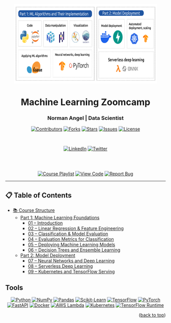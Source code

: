 <a id="readme-top"></a>

<div align="center">
  <img src="ml_zoomcamp_overview_horizontal_2025.png" alt="ML Zoomcamp Tech Stack" width="450" height="250">

  # Machine Learning Zoomcamp

  ### Norman Angel | Data Scientist 

  [![Contributors][contributors-shield]][contributors-url]
  [![Forks][forks-shield]][forks-url]
  [![Stars][stars-shield]][stars-url]
  [![Issues][issues-shield]][issues-url]
  [![License][license-shield]][license-url]

  <br>

  [![LinkedIn][linkedin-shield]][linkedin-url]
  [![Twitter][twitter-shield]][twitter-url]

  <br><br>

  [<img src="https://img.shields.io/badge/Course_Playlist-FF0000?style=for-the-badge&logo=youtube&logoColor=white" alt="Course Playlist" />](https://www.youtube.com/watch?v=Crm_5n4mvmg&list=PL3MmuxUbc_hIhxl5Ji8t4O6lPAOpHaCLR&index=4)
  [<img src="https://img.shields.io/badge/View_Code-181717?style=for-the-badge&logo=github&logoColor=white" alt="View Code" />](https://github.com/anormanangel/Machine-Learning-Zoomcamp)
  [<img src="https://img.shields.io/badge/Report_Bug-F44336?style=for-the-badge&logo=bug&logoColor=white" alt="Report Bug" />](https://github.com/anormanangel/Machine-Learning-Zoomcamp/issues) 
</div>

---

<!-- MARKDOWN LINKS & IMAGES -->
[contributors-shield]: https://img.shields.io/github/contributors/anormanangel/Machine-Learning-Zoomcamp.svg?style=for-the-badge
[contributors-url]: https://github.com/anormanangel/Machine-Learning-Zoomcamp/graphs/contributors
[forks-shield]: https://img.shields.io/github/forks/anormanangel/Machine-Learning-Zoomcamp.svg?style=for-the-badge
[forks-url]: https://github.com/anormanangel/Machine-Learning-Zoomcamp/network/members
[stars-shield]: https://img.shields.io/github/stars/anormanangel/Machine-Learning-Zoomcamp.svg?style=for-the-badge
[stars-url]: https://github.com/anormanangel/Machine-Learning-Zoomcamp/stargazers
[issues-shield]: https://img.shields.io/github/issues/anormanangel/Machine-Learning-Zoomcamp.svg?style=for-the-badge
[issues-url]: https://github.com/anormanangel/Machine-Learning-Zoomcamp/issues
[license-shield]: https://img.shields.io/github/license/anormanangel/Machine-Learning-Zoomcamp.svg?style=for-the-badge
[license-url]: https://github.com/anormanangel/Machine-Learning-Zoomcamp/blob/main/LICENSE
[linkedin-shield]: https://img.shields.io/badge/LinkedIn-0077B5?style=for-the-badge&logo=linkedin&logoColor=white
[linkedin-url]: https://www.linkedin.com/in/anormanangel/
[twitter-shield]: https://img.shields.io/badge/X%20(Twitter)-000000?style=for-the-badge&logo=x&logoColor=white
[twitter-url]: https://x.com/anormanangel

## 📋 Table of Contents

- [📚 Course Structure](https://github.com/anormanangel/Machine-Learning-Zoomcamp/tree/main)  
  - [Part 1: Machine Learning Foundations](https://github.com/anormanangel/Machine-Learning-Zoomcamp/tree/main)  
    - [01 – Introduction](https://github.com/anormanangel/Machine-Learning-Zoomcamp/tree/main/01-Intro)  
    - [02 – Linear Regression & Feature Engineering](https://github.com/anormanangel/Machine-Learning-Zoomcamp/tree/main/02-Regression)  
    - [03 – Classification & Model Evaluation](https://github.com/anormanangel/Machine-Learning-Zoomcamp/tree/main/03-Classification)  
    - [04 – Evaluation Metrics for Classification](#04--decision-trees--ensemble-learning)  
    - [05 – Deploying Machine Learning Models](#05--neural-networks--deep-learning) 
    - [06 – Decision Trees and Ensemble Learning ](#05--neural-networks--deep-learning) 
  - [Part 2: Model Deployment](#part-2-model-deployment)  
    - [07 – Neural Networks and Deep Learning](#06--web-services-with-fastapi)  
    - [08 – Serverless Deep Learning](#07--containerization-with-docker)  
    - [09 – Kubernetes and TensorFlow Serving](#08--cloud-deployment-on-aws-lambda)  
   

## Tools

<div align="center">

  [![Python][Python-shield]][Python-url] 
  [![NumPy][NumPy-shield]][NumPy-url] 
  [![Pandas][Pandas-shield]][Pandas-url] 
  [![Scikit-Learn][Scikit-shield]][Scikit-url] 
  [![TensorFlow][TensorFlow-shield]][TensorFlow-url] 
  [![PyTorch][PyTorch-shield]][PyTorch-url] 
  [![FastAPI][FastAPI-shield]][FastAPI-url] 
  [![Docker][Docker-shield]][Docker-url] 
  [![AWS Lambda][AWS-shield]][AWS-url] 
  [![Kubernetes][Kubernetes-shield]][Kubernetes-url] 
  [![TensorFlow Runtime][TFRuntime-shield]][TFRuntime-url]

</div>

<p align="right">(<a href="#readme-top">back to top</a>)</p>

<!-- BADGES LINKS -->
[Python-shield]: https://img.shields.io/badge/Python-3776AB?style=for-the-badge&logo=python&logoColor=white
[Python-url]: https://www.python.org/

[NumPy-shield]: https://img.shields.io/badge/NumPy-013243?style=for-the-badge&logo=numpy&logoColor=white
[NumPy-url]: https://numpy.org/

[Pandas-shield]: https://img.shields.io/badge/Pandas-150458?style=for-the-badge&logo=pandas&logoColor=white
[Pandas-url]: https://pandas.pydata.org/

[Scikit-shield]: https://img.shields.io/badge/Scikit--Learn-F7931E?style=for-the-badge&logo=scikitlearn&logoColor=white
[Scikit-url]: https://scikit-learn.org/

[TensorFlow-shield]: https://img.shields.io/badge/TensorFlow-FF6F00?style=for-the-badge&logo=tensorflow&logoColor=white
[TensorFlow-url]: https://www.tensorflow.org/

[PyTorch-shield]: https://img.shields.io/badge/PyTorch-EE4C2C?style=for-the-badge&logo=pytorch&logoColor=white
[PyTorch-url]: https://pytorch.org/

[FastAPI-shield]: https://img.shields.io/badge/FastAPI-009688?style=for-the-badge&logo=fastapi&logoColor=white
[FastAPI-url]: https://fastapi.tiangolo.com/

[Docker-shield]: https://img.shields.io/badge/Docker-2496ED?style=for-the-badge&logo=docker&logoColor=white
[Docker-url]: https://www.docker.com/

[AWS-shield]: https://img.shields.io/badge/AWS_Lambda-FF9900?style=for-the-badge&logo=aws&logoColor=white
[AWS-url]: https://aws.amazon.com/lambda/

[Kubernetes-shield]: https://img.shields.io/badge/Kubernetes-326CE5?style=for-the-badge&logo=kubernetes&logoColor=white
[Kubernetes-url]: https://kubernetes.io/

[TFRuntime-shield]: https://img.shields.io/badge/TensorFlow_Runtime-FF6F00?style=for-the-badge&logo=tensorflow&logoColor=white
[TFRuntime-url]: https://www.tensorflow.org/tfx/runtime


